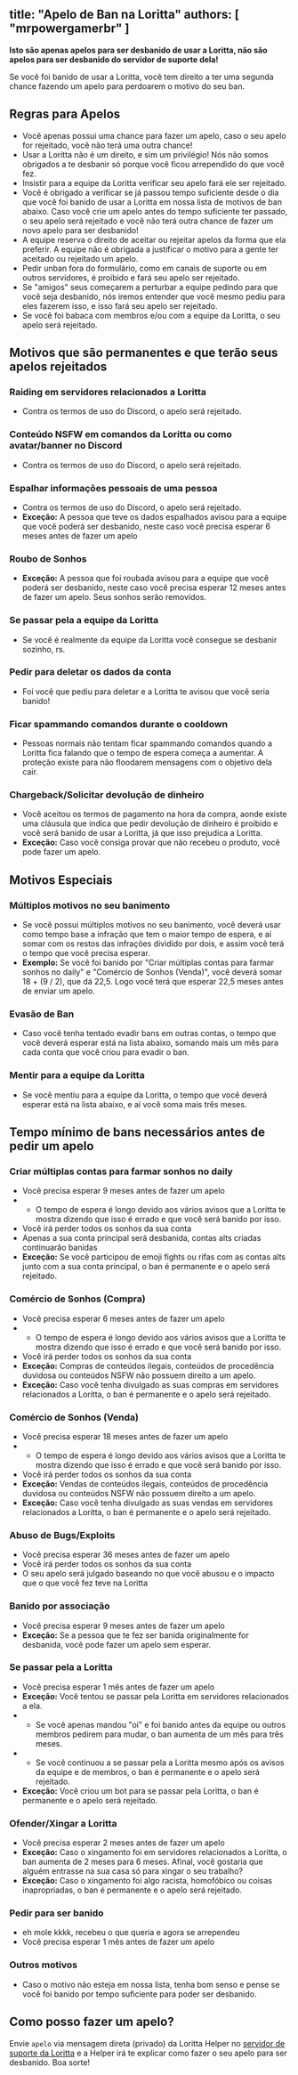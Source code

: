 title: "Apelo de Ban na Loritta"
authors: [ "mrpowergamerbr" ]
---
**Isto são apenas apelos para ser desbanido de usar a Loritta, não são apelos para ser desbanido do servidor de suporte dela!**

Se você foi banido de usar a Loritta, você tem direito a ter uma segunda chance fazendo um apelo para perdoarem o motivo do seu ban.

## Regras para Apelos
* Você apenas possui uma chance para fazer um apelo, caso o seu apelo for rejeitado, você não terá uma outra chance!
* Usar a Loritta não é um direito, e sim um privilégio! Nós não somos obrigados a te desbanir só porque você ficou arrependido do que você fez.
* Insistir para a equipe da Loritta verificar seu apelo fará ele ser rejeitado.
* Você é obrigado a verificar se já passou tempo suficiente desde o dia que você foi banido de usar a Loritta em nossa lista de motivos de ban abaixo. Caso você crie um apelo antes do tempo suficiente ter passado, o seu apelo será rejeitado e você não terá outra chance de fazer um novo apelo para ser desbanido!
* A equipe reserva o direito de aceitar ou rejeitar apelos da forma que ela preferir. A equipe não é obrigada a justificar o motivo para a gente ter aceitado ou rejeitado um apelo.
* Pedir unban fora do formulário, como em canais de suporte ou em outros servidores, é proibido e fará seu apelo ser rejeitado.
* Se "amigos" seus começarem a perturbar a equipe pedindo para que você seja desbanido, nós iremos entender que você mesmo pediu para eles fazerem isso, e isso fará seu apelo ser rejeitado.
* Se você foi babaca com membros e/ou com a equipe da Loritta, o seu apelo será rejeitado.

## Motivos que são permanentes e que terão seus apelos rejeitados

### Raiding em servidores relacionados a Loritta
* Contra os termos de uso do Discord, o apelo será rejeitado.

### Conteúdo NSFW em comandos da Loritta ou como avatar/banner no Discord
* Contra os termos de uso do Discord, o apelo será rejeitado.

### Espalhar informações pessoais de uma pessoa
* Contra os termos de uso do Discord, o apelo será rejeitado.
* **Exceção:** A pessoa que teve os dados espalhados avisou para a equipe que você poderá ser desbanido, neste caso você precisa esperar 6 meses antes de fazer um apelo

### Roubo de Sonhos
* **Exceção:** A pessoa que foi roubada avisou para a equipe que você poderá ser desbanido, neste caso você precisa esperar 12 meses antes de fazer um apelo. Seus sonhos serão removidos.

### Se passar pela a equipe da Loritta
* Se você é realmente da equipe da Loritta você consegue se desbanir sozinho, rs.

### Pedir para deletar os dados da conta
* Foi você que pediu para deletar e a Loritta te avisou que você seria banido!

### Ficar spammando comandos durante o cooldown
* Pessoas normais não tentam ficar spammando comandos quando a Loritta fica falando que o tempo de espera começa a aumentar. A proteção existe para não floodarem mensagens com o objetivo dela cair.

### Chargeback/Solicitar devolução de dinheiro
* Você aceitou os termos de pagamento na hora da compra, aonde existe uma cláusula que indica que pedir devolução de dinheiro é proibido e você será banido de usar a Loritta, já que isso prejudica a Loritta.
* **Exceção:** Caso você consiga provar que não recebeu o produto, você pode fazer um apelo.

## Motivos Especiais

### Múltiplos motivos no seu banimento
* Se você possui múltiplos motivos no seu banimento, você deverá usar como tempo base a infração que tem o maior tempo de espera, e aí somar com os restos das infrações dividido por dois, e assim você terá o tempo que você precisa esperar.
* **Exemplo:** Se você foi banido por "Criar múltiplas contas para farmar sonhos no daily" e "Comércio de Sonhos (Venda)", você deverá somar 18 + (9 / 2), que dá 22,5. Logo você terá que esperar 22,5 meses antes de enviar um apelo.

### Evasão de Ban
* Caso você tenha tentado evadir bans em outras contas, o tempo que você deverá esperar está na lista abaixo, somando mais um mês para cada conta que você criou para evadir o ban.

### Mentir para a equipe da Loritta
* Se você mentiu para a equipe da Loritta, o tempo que você deverá esperar está na lista abaixo, e aí você soma mais três meses.

## Tempo mínimo de bans necessários antes de pedir um apelo

### Criar múltiplas contas para farmar sonhos no daily
* Você precisa esperar 9 meses antes de fazer um apelo
* * O tempo de espera é longo devido aos vários avisos que a Loritta te mostra dizendo que isso é errado e que você será banido por isso.
* Você irá perder todos os sonhos da sua conta
* Apenas a sua conta principal será desbanida, contas alts criadas continuarão banidas
* **Exceção:** Se você participou de emoji fights ou rifas com as contas alts junto com a sua conta principal, o ban é permanente e o apelo será rejeitado.

### Comércio de Sonhos (Compra)
* Você precisa esperar 6 meses antes de fazer um apelo
* * O tempo de espera é longo devido aos vários avisos que a Loritta te mostra dizendo que isso é errado e que você será banido por isso.
* Você irá perder todos os sonhos da sua conta
* **Exceção:** Compras de conteúdos ilegais, conteúdos de procedência duvidosa ou conteúdos NSFW não possuem direito a um apelo.
* **Exceção:** Caso você tenha divulgado as suas compras em servidores relacionados a Loritta, o ban é permanente e o apelo será rejeitado.

### Comércio de Sonhos (Venda)
* Você precisa esperar 18 meses antes de fazer um apelo
* * O tempo de espera é longo devido aos vários avisos que a Loritta te mostra dizendo que isso é errado e que você será banido por isso.
* Você irá perder todos os sonhos da sua conta
* **Exceção:** Vendas de conteúdos ilegais, conteúdos de procedência duvidosa ou conteúdos NSFW não possuem direito a um apelo.
* **Exceção:** Caso você tenha divulgado as suas vendas em servidores relacionados a Loritta, o ban é permanente e o apelo será rejeitado.

### Abuso de Bugs/Exploits
* Você precisa esperar 36 meses antes de fazer um apelo
* Você irá perder todos os sonhos da sua conta
* O seu apelo será julgado baseando no que você abusou e o impacto que o que você fez teve na Loritta

### Banido por associação
* Você precisa esperar 9 meses antes de fazer um apelo
* **Exceção:** Se a pessoa que te fez ser banida originalmente for desbanida, você pode fazer um apelo sem esperar.

### Se passar pela a Loritta
* Você precisa esperar 1 mês antes de fazer um apelo
* **Exceção:** Você tentou se passar pela Loritta em servidores relacionados a ela.
* * Se você apenas mandou "oi" e foi banido antes da equipe ou outros membros pedirem para mudar, o ban aumenta de um mês para três meses.
* * Se você continuou a se passar pela a Loritta mesmo após os avisos da equipe e de membros, o ban é permanente e o apelo será rejeitado.
* **Exceção:** Você criou um bot para se passar pela Loritta, o ban é permanente e o apelo será rejeitado.

### Ofender/Xingar a Loritta
* Você precisa esperar 2 meses antes de fazer um apelo
* **Exceção:** Caso o xingamento foi em servidores relacionados a Loritta, o ban aumenta de 2 meses para 6 meses. Afinal, você gostaria que alguém entrasse na sua casa só para xingar o seu trabalho?
* **Exceção:** Caso o xingamento foi algo racista, homofóbico ou coisas inapropriadas, o ban é permanente e o apelo será rejeitado.

### Pedir para ser banido
* eh mole kkkk, recebeu o que queria e agora se arrependeu
* Você precisa esperar 1 mês antes de fazer um apelo

### Outros motivos
* Caso o motivo não esteja em nossa lista, tenha bom senso e pense se você foi banido por tempo suficiente para poder ser desbanido.

## Como posso fazer um apelo?

Envie `apelo` via mensagem direta (privado) da Loritta Helper no [servidor de suporte da Loritta](https://loritta.website/br/support) e a Helper irá te explicar como fazer o seu apelo para ser desbanido. Boa sorte!